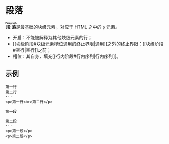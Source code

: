 # 段落

**<ruby>段落<rt>Paragraph</rt></ruby>**&#x200B;是最基础的块级元素，对应<wbr />
于 HTML 之中的 `p` 元素。

- 开启：不能被解释为其他块级元素的行；
- [[块级阶段#块级元素槽位通用的终止界限|通用]]之外的终止界限：[[块级阶段#空行|空行]]之前；
- 槽位：其自身，填充[[行内阶段#行内序列|行内序列]]。

## 示例

```example
第一行
第二行
···
<p>第一行<br>第二行</p>
```

```example
第一段

第二段
···
<p>第一段</p>
<p>第二段</p>
```
